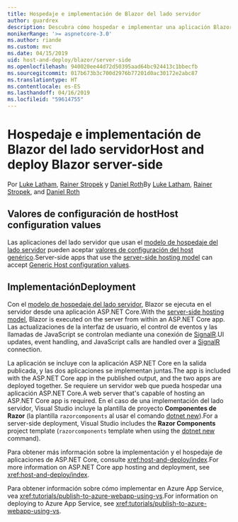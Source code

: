 ```yaml
---
title: Hospedaje e implementación de Blazor del lado servidor
author: guardrex
description: Descubra cómo hospedar e implementar una aplicación Blazor del lado servidor con ASP.NET Core.
monikerRange: '>= aspnetcore-3.0'
ms.author: riande
ms.custom: mvc
ms.date: 04/15/2019
uid: host-and-deploy/blazor/server-side
ms.openlocfilehash: 940020ee44d72d50395aad64bc924413c1bbecfb
ms.sourcegitcommit: 017b673b3c700d2976b77201d0ac30172e2abc87
ms.translationtype: HT
ms.contentlocale: es-ES
ms.lasthandoff: 04/16/2019
ms.locfileid: "59614755"
---
```

# <a name="host-and-deploy-blazor-server-side"></a><span data-ttu-id="dbd84-103">Hospedaje e implementación de Blazor del lado servidor</span><span class="sxs-lookup"><span data-stu-id="dbd84-103">Host and deploy Blazor server-side</span></span>

<span data-ttu-id="dbd84-104">Por [Luke Latham](https://github.com/guardrex), [Rainer Stropek](https://www.timecockpit.com) y [Daniel Roth](https://github.com/danroth27)</span><span class="sxs-lookup"><span data-stu-id="dbd84-104">By [Luke Latham](https://github.com/guardrex), [Rainer Stropek](https://www.timecockpit.com), and [Daniel Roth](https://github.com/danroth27)</span></span>

## <a name="host-configuration-values"></a><span data-ttu-id="dbd84-105">Valores de configuración de host</span><span class="sxs-lookup"><span data-stu-id="dbd84-105">Host configuration values</span></span>

<span data-ttu-id="dbd84-106">Las aplicaciones del lado servidor que usan el [modelo de hospedaje del lado servidor](xref:blazor/hosting-models#server-side-hosting-model) pueden aceptar [valores de configuración del host genérico](xref:fundamentals/host/generic-host#host-configuration).</span><span class="sxs-lookup"><span data-stu-id="dbd84-106">Server-side apps that use the [server-side hosting model](xref:blazor/hosting-models#server-side-hosting-model) can accept [Generic Host configuration values](xref:fundamentals/host/generic-host#host-configuration).</span></span>

## <a name="deployment"></a><span data-ttu-id="dbd84-107">Implementación</span><span class="sxs-lookup"><span data-stu-id="dbd84-107">Deployment</span></span>

<span data-ttu-id="dbd84-108">Con el [modelo de hospedaje del lado servidor](xref:blazor/hosting-models#server-side-hosting-model), Blazor se ejecuta en el servidor desde una aplicación ASP.NET Core.</span><span class="sxs-lookup"><span data-stu-id="dbd84-108">With the [server-side hosting model](xref:blazor/hosting-models#server-side-hosting-model), Blazor is executed on the server from within an ASP.NET Core app.</span></span> <span data-ttu-id="dbd84-109">Las actualizaciones de la interfaz de usuario, el control de eventos y las llamadas de JavaScript se controlan mediante una conexión de [SignalR](xref:signalr/introduction).</span><span class="sxs-lookup"><span data-stu-id="dbd84-109">UI updates, event handling, and JavaScript calls are handled over a [SignalR](xref:signalr/introduction) connection.</span></span>

<span data-ttu-id="dbd84-110">La aplicación se incluye con la aplicación ASP.NET Core en la salida publicada, y las dos aplicaciones se implementan juntas.</span><span class="sxs-lookup"><span data-stu-id="dbd84-110">The app is included with the ASP.NET Core app in the published output, and the two apps are deployed together.</span></span> <span data-ttu-id="dbd84-111">Se requiere un servidor web que pueda hospedar una aplicación ASP.NET Core.</span><span class="sxs-lookup"><span data-stu-id="dbd84-111">A web server that's capable of hosting an ASP.NET Core app is required.</span></span> <span data-ttu-id="dbd84-112">En el caso de una implementación del lado servidor, Visual Studio incluye la plantilla de proyecto **Componentes de Razor** (la plantilla `razorcomponents` al usar el comando [dotnet new](/dotnet/core/tools/dotnet-new)).</span><span class="sxs-lookup"><span data-stu-id="dbd84-112">For a server-side deployment, Visual Studio includes the **Razor Components** project template (`razorcomponents` template when using the [dotnet new](/dotnet/core/tools/dotnet-new) command).</span></span>

<!--

**INSERT: Concerns are the same as publishing an ASP.NET Core SignalR app**

**INSERT: Content on the Azure SignalR Service**

**INSERT: Manually turn on WebSockets support**

-->

<span data-ttu-id="dbd84-113">Para obtener más información sobre la implementación y el hospedaje de aplicaciones de ASP.NET Core, consulte <xref:host-and-deploy/index>.</span><span class="sxs-lookup"><span data-stu-id="dbd84-113">For more information on ASP.NET Core app hosting and deployment, see <xref:host-and-deploy/index>.</span></span>

<span data-ttu-id="dbd84-114">Para obtener información sobre cómo implementar en Azure App Service, vea <xref:tutorials/publish-to-azure-webapp-using-vs>.</span><span class="sxs-lookup"><span data-stu-id="dbd84-114">For information on deploying to Azure App Service, see <xref:tutorials/publish-to-azure-webapp-using-vs>.</span></span>
